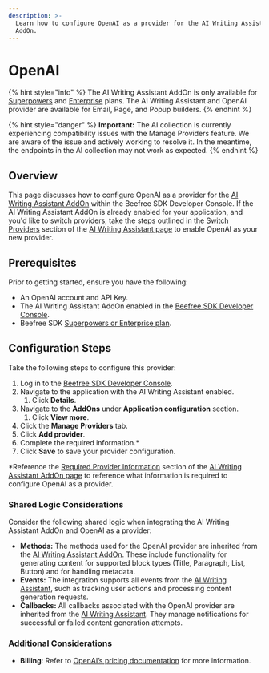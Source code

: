 ```yaml
---
description: >-
  Learn how to configure OpenAI as a provider for the AI Writing Assistant
  AddOn.
---
```


# OpenAI

{% hint style="info" %}
The AI Writing Assistant AddOn is only available for [Superpowers](https://developers.beefree.io/pricing-plans) and [Enterprise](https://developers.beefree.io/pricing-plans) plans. The AI Writing Assistant and OpenAI provider are available for Email, Page, and Popup builders.
{% endhint %}

{% hint style="danger" %}
**Important:** The AI collection is currently experiencing compatibility issues with the Manage Providers feature. We are aware of the issue and actively working to resolve it. In the meantime, the endpoints in the AI collection may not work as expected. &#x20;
{% endhint %}

## **Overview**

This page discusses how to configure OpenAI as a provider for the [AI Writing Assistant AddOn](../) within the Beefree SDK Developer Console. If the AI Writing Assistant AddOn is already enabled for your application, and you'd like to switch providers, take the steps outlined in the [Switch Providers](../#switch-providers) section of the [AI Writing Assistant page](../#switch-providers) to enable OpenAI as your new provider.&#x20;

## **Prerequisites**

Prior to getting started, ensure you have the following:

* An OpenAI account and API Key.
* The AI Writing Assistant AddOn enabled in the [Beefree SDK Developer Console](https://developers.beefree.io/accounts/login/?from=website_menu).
* Beefree SDK [Superpowers or Enterprise plan](https://app.gitbook.com/s/svPtAq2FGbWqZBP0UXk1/).

## **Configuration Steps**

Take the following steps to configure this provider:

1. Log in to the [Beefree SDK Developer Console](https://developers.beefree.io/accounts/login/?from=website_menu).
2. Navigate to the application with the AI Writing Assistant enabled.
   1. Click **Details**.
3. Navigate to the **AddOns** under **Application configuration** section.
   1. Click **View more**.
4. Click the **Manage Providers** tab.
5. Click **Add provider**.
6. Complete the required information.\*
7. Click **Save** to save your provider configuration.

\*Reference the [Required Provider Information](../#required-provider-information) section of the [AI Writing Assistant AddOn page](../) to reference what information is required to configure OpenAI as a provider.

### Shared Logic Considerations

Consider the following shared logic when integrating the AI Writing Assistant AddOn and OpenAI as a provider:

* **Methods:** The methods used for the OpenAI provider are inherited from the [AI Writing Assistant AddOn](../). These include functionality for generating content for supported block types (Title, Paragraph, List, Button) and for handling metadata.
* **Events:** The integration supports all events from the [AI Writing Assistant](../), such as tracking user actions and processing content generation requests.
* **Callbacks:**  All callbacks associated with the OpenAI provider are inherited from the [AI Writing Assistant](../). They manage notifications for successful or failed content generation attempts.

### Additional Considerations

* **Billing**: Refer to [OpenAI’s pricing documentation](https://help.openai.com/en/collections/3943089-account-login-and-billing) for more information.
